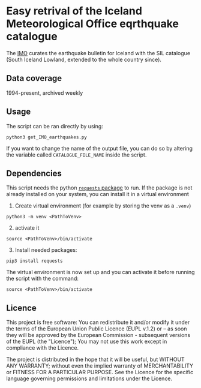 # Easy retrival of the Iceland Meteorological Office eqrthquake catalogue 

The [IMO](https://vedur.is/) curates the earthquake bulletin for Iceland with the SIL catalogue (South Iceland Lowland, extended to the whole country since).

## Data coverage

1994-present, archived weekly

## Usage

The script can be ran directly by using:
```
python3 get_IMO_earthquakes.py
```
If you want to change the name of the output file, you can do so by altering the variable called `CATALOGUE_FILE_NAME` inside the script.

## Dependencies

This script needs the python [`requests` package](https://docs.python-requests.org/en/latest/) to run.
If the package is not already installed on your system, you can install it in a virtual environment 
1. Create virtual environment (for example by storing the venv as a `.venv`)
```
python3 -m venv <PathToVenv>
```
2. activate it 
```
source <PathToVenv>/bin/activate
```
3. Install needed packages:
```
pip3 install requests 
```

The virtual environment is now set up and you can activate it before running the script with the command: 
```
source <PathToVenv>/bin/activate
```

## Licence

This project is free software: You can redistribute it and/or modify it under the terms of the European Union Public Licence (EUPL v.1.2) or – as soon they will be approved by the European Commission - subsequent versions of the EUPL (the "Licence"); You may not use this work except in compliance with the Licence.

The project is distributed in the hope that it will be useful, but WITHOUT ANY WARRANTY; without even the implied warranty of MERCHANTABILITY or FITNESS FOR A PARTICULAR PURPOSE. See the Licence for the specific language governing permissions and limitations under the Licence.
